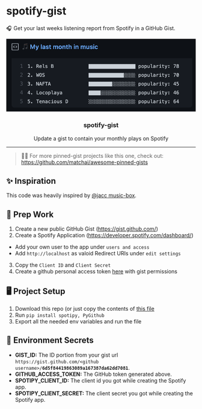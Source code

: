 # spotify-gist
🎧 Get your last weeks listening report from Spotify in a GitHub Gist.

<p align='center'>
  <img src="https://github.com/mporracindie/spotify-gist/blob/main/spotify-gist-preview.png">
  <h3 align="center">spotify-gist</h3>
  <p align="center">Update a gist to contain your monthly plays on Spotify</p>
</p>

---
> 📌✨ For more pinned-gist projects like this one, check out: https://github.com/matchai/awesome-pinned-gists

## ✨ Inspiration
This code was heavily inspired by [@jacc music-box](https://github.com/jacc/music-box).

## 🎒 Prep Work
1. Create a new public GitHub Gist (https://gist.github.com/)
2. Create a Spotify Application (https://developer.spotify.com/dashboard/)
  - Add your own user to the app under `users and access`
  - Add `http://localhost` as valoid Redirect URIs under `edit settings`
3. Copy the `Client ID` and `Client Secret`
4. Create a github personal access token [here](https://github.com/settings/tokens) with gist permissions 

## 🖥 Project Setup
1. Download this repo (or just copy the contents of [this file](https://github.com/mporracindie/spotify-gist/blob/main/gist_spotify.py)
2. Run `pip install spotipy, PyGithub`
3. Export all the needed env variables and run the file

## 🤫 Environment Secrets
- **GIST_ID:** The ID portion from your gist url `https://gist.github.com/<github username>/`**`6d5f84419863089a167387da62dd7081`**.
- **GITHUB_ACCESS_TOKEN:** The GitHub token generated above.
- **SPOTIPY_CLIENT_ID:** The client id you got while creating the Spotify app.
- **SPOTIPY_CLIENT_SECRET:** The client secret you got while creating the Spotify app.

